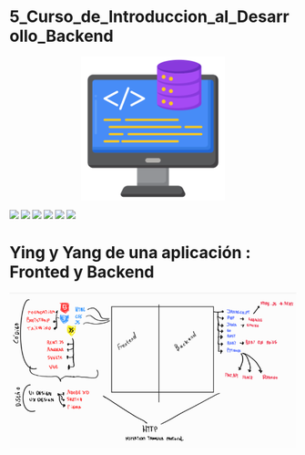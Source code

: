 # 5_Curso_de_Introduccion_al_Desarrollo_Backend

<p align="center"><img width=50% src="./Pictures/backend_logo.png"></p>

![](https://img.shields.io/github/stars/pandao/editor.md.svg) ![](https://img.shields.io/github/forks/pandao/editor.md.svg) ![](https://img.shields.io/github/tag/pandao/editor.md.svg) ![](https://img.shields.io/github/release/pandao/editor.md.svg) ![](https://img.shields.io/github/issues/pandao/editor.md.svg) ![](https://img.shields.io/bower/v/editor.md.svg)

# Ying y Yang de una aplicación : Fronted y Backend

![Frontend y Backend](Pictures/frontend_and_backend.png)

